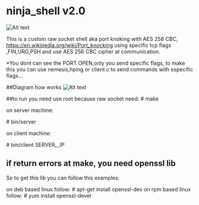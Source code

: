 ninja_shell v2.0
==================

![Alt text](https://github.com/CoolerVoid/ninja_shell/blob/master/docs/img/giphy.gif?raw=true)

This is a custom raw socket shell aka port knoking with AES 256 CBC, https://en.wikipedia.org/wiki/Port_knocking
using specific tcp flags ,FIN,URG,PSH and use AES 256 CBC cipher at communication.

*You dont can see the PORT OPEN,only you send specific flags,
to make this you can use nemesis,hping or client.c to send commands with especific flags...

##Diagram how works
![Alt text](https://github.com/CoolerVoid/ninja_shell/blob/master/docs/img/diagram.png?raw=true)


##to run you need use root because raw socket need:
\# make

on server machine:

\# bin/server

on client machine:

\# bin/client SERVER__IP


## if return errors at make, you need openssl lib
So to get this lib you can follow this examples:

on deb based linux follow:
\# apt-get install openssl-dev
on rpm based linux follow:
\# yum install openssl-devel




